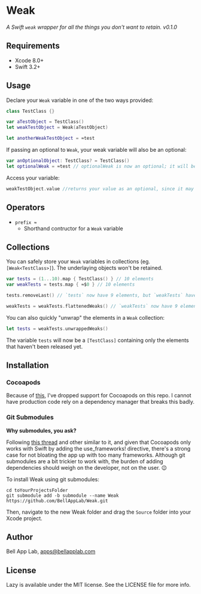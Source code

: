 # Weak
_A Swift `weak` wrapper for all the things you don't want to retain._
_v0.1.0_

## Requirements

* Xcode 8.0+
* Swift 3.2+

## Usage

Declare your `Weak` variable in one of the two ways provided:

```swift
class TestClass {}

var aTestObject = TestClass()
let weakTestObject = Weak(aTestObject)

let anotherWeakTestObject = ≈test
```

If passing an optional to `Weak`, your weak variable will also be an optional:

```swift
var anOptionalObject: TestClass? = TestClass()
let optionalWeak = ≈test // optionalWeak is now an optional; it will be nil if the underlaying value is also nil
```

Access your variable:

```swift
weakTestObject.value //returns your value as an optional, since it may or may not have been released
```

## Operators

* `prefix ≈`
    * Shorthand contructor for a `Weak` variable
    
## Collections

You can safely store your `Weak` variables in collections (eg. `[Weak<TestClass>]`). The underlaying objects won't be retained.

```swift
var tests = (1...10).map { TestClass() } // 10 elements
var weakTests = tests.map { ≈$0 } // 10 elements

tests.removeLast() // `tests` now have 9 elements, but `weakTests` have 10

weakTests = weakTests.flattenedWeaks() // `weakTests` now have 9 elements too, since we dropped the released objects from it
```

You can also quickly "unwrap" the elements in a `Weak` collection:

```swift
let tests = weakTests.unwrappedWeaks()
```

The variable `tests` will now be a `[TestClass]` containing only the elements that haven't been released yet.

## Installation

### Cocoapods

Because of [this](http://stackoverflow.com/questions/39637123/cocoapods-app-xcworkspace-does-not-exists), I've dropped support for Cocoapods on this repo. I cannot have production code rely on a dependency manager that breaks this badly.

### Git Submodules

**Why submodules, you ask?**

Following [this thread](http://stackoverflow.com/questions/31080284/adding-several-pods-increases-ios-app-launch-time-by-10-seconds#31573908) and other similar to it, and given that Cocoapods only works with Swift by adding the use_frameworks! directive, there's a strong case for not bloating the app up with too many frameworks. Although git submodules are a bit trickier to work with, the burden of adding dependencies should weigh on the developer, not on the user. :wink:

To install Weak using git submodules:

```
cd toYourProjectsFolder
git submodule add -b submodule --name Weak https://github.com/BellAppLab/Weak.git
```

Then, navigate to the new Weak folder and drag the `Source` folder into your Xcode project.

## Author

Bell App Lab, apps@bellapplab.com

## License

Lazy is available under the MIT license. See the LICENSE file for more info.

